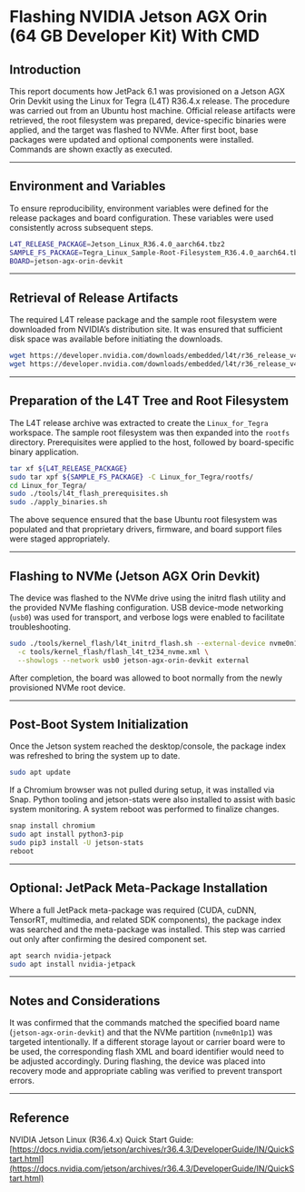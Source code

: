 # Flashing NVIDIA Jetson AGX Orin (64 GB Developer Kit) With CMD

## Introduction

This report documents how JetPack 6.1 was provisioned on a Jetson AGX Orin Devkit using the Linux for Tegra (L4T) R36.4.x release. The procedure was carried out from an Ubuntu host machine. Official release artifacts were retrieved, the root filesystem was prepared, device-specific binaries were applied, and the target was flashed to NVMe. After first boot, base packages were updated and optional components were installed. Commands are shown exactly as executed.

---

## Environment and Variables

To ensure reproducibility, environment variables were defined for the release packages and board configuration. These variables were used consistently across subsequent steps.

```bash
L4T_RELEASE_PACKAGE=Jetson_Linux_R36.4.0_aarch64.tbz2
SAMPLE_FS_PACKAGE=Tegra_Linux_Sample-Root-Filesystem_R36.4.0_aarch64.tbz2
BOARD=jetson-agx-orin-devkit
```

---

## Retrieval of Release Artifacts

The required L4T release package and the sample root filesystem were downloaded from NVIDIA’s distribution site. It was ensured that sufficient disk space was available before initiating the downloads.

```bash
wget https://developer.nvidia.com/downloads/embedded/l4t/r36_release_v4.0/release/Jetson_Linux_R36.4.0_aarch64.tbz2
wget https://developer.nvidia.com/downloads/embedded/l4t/r36_release_v4.0/release/Tegra_Linux_Sample-Root-Filesystem_R36.4.0_aarch64.tbz2
```

---

## Preparation of the L4T Tree and Root Filesystem

The L4T release archive was extracted to create the `Linux_for_Tegra` workspace. The sample root filesystem was then expanded into the `rootfs` directory. Prerequisites were applied to the host, followed by board-specific binary application.

```bash
tar xf ${L4T_RELEASE_PACKAGE}
sudo tar xpf ${SAMPLE_FS_PACKAGE} -C Linux_for_Tegra/rootfs/
cd Linux_for_Tegra/
sudo ./tools/l4t_flash_prerequisites.sh
sudo ./apply_binaries.sh
```

The above sequence ensured that the base Ubuntu root filesystem was populated and that proprietary drivers, firmware, and board support files were staged appropriately.

---

## Flashing to NVMe (Jetson AGX Orin Devkit)

The device was flashed to the NVMe drive using the initrd flash utility and the provided NVMe flashing configuration. USB device-mode networking (`usb0`) was used for transport, and verbose logs were enabled to facilitate troubleshooting.

```bash
sudo ./tools/kernel_flash/l4t_initrd_flash.sh --external-device nvme0n1p1 \
  -c tools/kernel_flash/flash_l4t_t234_nvme.xml \
  --showlogs --network usb0 jetson-agx-orin-devkit external
```

After completion, the board was allowed to boot normally from the newly provisioned NVMe root device.

---

## Post-Boot System Initialization

Once the Jetson system reached the desktop/console, the package index was refreshed to bring the system up to date.

```bash
sudo apt update
```

If a Chromium browser was not pulled during setup, it was installed via Snap. Python tooling and jetson-stats were also installed to assist with basic system monitoring. A system reboot was performed to finalize changes.

```bash
snap install chromium
sudo apt install python3-pip
sudo pip3 install -U jetson-stats
reboot
```

---

## Optional: JetPack Meta-Package Installation

Where a full JetPack meta-package was required (CUDA, cuDNN, TensorRT, multimedia, and related SDK components), the package index was searched and the meta-package was installed. This step was carried out only after confirming the desired component set.

```bash
apt search nvidia-jetpack
sudo apt install nvidia-jetpack
```

---

## Notes and Considerations

It was confirmed that the commands matched the specified board name (`jetson-agx-orin-devkit`) and that the NVMe partition (`nvme0n1p1`) was targeted intentionally. If a different storage layout or carrier board were to be used, the corresponding flash XML and board identifier would need to be adjusted accordingly. During flashing, the device was placed into recovery mode and appropriate cabling was verified to prevent transport errors.

---

## Reference

NVIDIA Jetson Linux (R36.4.x) Quick Start Guide: [https://docs.nvidia.com/jetson/archives/r36.4.3/DeveloperGuide/IN/QuickStart.html](https://docs.nvidia.com/jetson/archives/r36.4.3/DeveloperGuide/IN/QuickStart.html)
